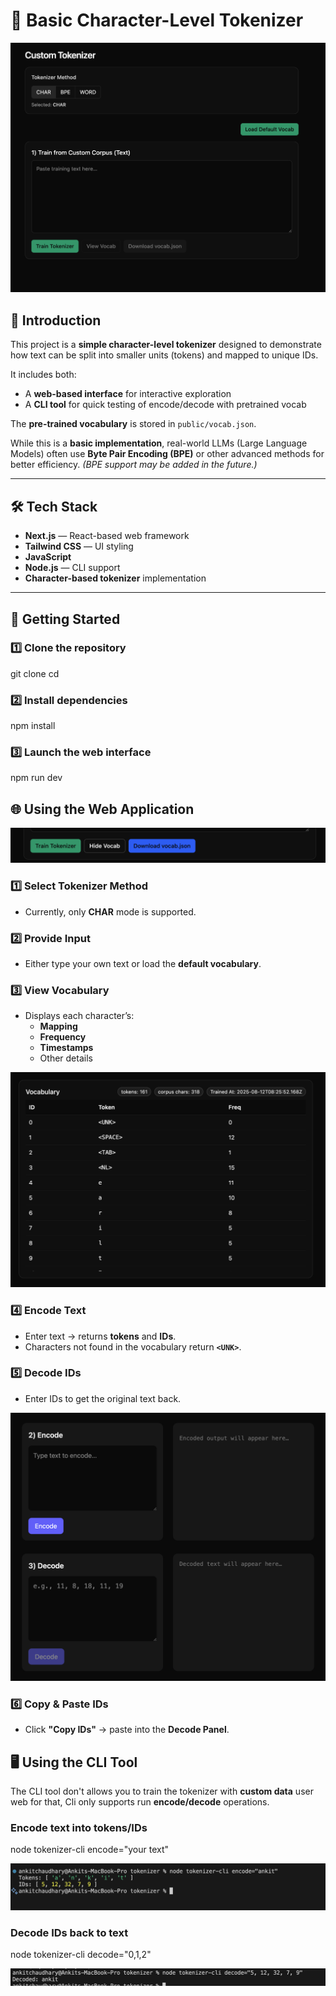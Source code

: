 # 🔡 Basic Character-Level Tokenizer
![Main UI Screenshot](screenshots/main.png)

## 📖 Introduction  
This project is a **simple character-level tokenizer** designed to demonstrate how text can be split into smaller units (tokens) and mapped to unique IDs.  

It includes both:  
- A **web-based interface** for interactive exploration  
- A **CLI tool** for quick testing of encode/decode with pretrained vocab  

The **pre-trained vocabulary** is stored in `public/vocab.json`.  

While this is a **basic implementation**, real-world LLMs (Large Language Models) often use **Byte Pair Encoding (BPE)** or other advanced methods for better efficiency. *(BPE support may be added in the future.)*

---

## 🛠 Tech Stack  
- **Next.js** — React-based web framework
- **Tailwind CSS** — UI styling
- **JavaScript**
- **Node.js** — CLI support
- **Character-based tokenizer** implementation


---

## 🚀 Getting Started  


### 1️⃣ Clone the repository
git clone <repo-url>
cd <repo-folder>

### 2️⃣ Install dependencies 
npm install

### 3️⃣ Launch the web interface
npm run dev


## 🌐 Using the Web Application  
![Action](screenshots/action.png)
### 1️⃣ Select Tokenizer Method  
- Currently, only **CHAR** mode is supported.  

### 2️⃣ Provide Input  
- Either type your own text or load the **default vocabulary**.  

### 3️⃣ View Vocabulary  
- Displays each character’s:
  - **Mapping**  
  - **Frequency**  
  - **Timestamps**  
  - Other details  

![Vocab](screenshots/vocab.png)

### 4️⃣ Encode Text  
- Enter text → returns **tokens** and **IDs**.  
- Characters not found in the vocabulary return **`<UNK>`**.  

### 5️⃣ Decode IDs  
- Enter IDs to get the original text back.  

![encode_decode](screenshots/encode_decode.png)

### 6️⃣ Copy & Paste IDs  
- Click **"Copy IDs"** → paste into the **Decode Panel**.  


## 🖥 Using the CLI Tool  

The CLI tool don't allows you to train the tokenizer with **custom data** user web for that, Cli only supports run **encode/decode** operations.  

### Encode text into tokens/IDs
node tokenizer-cli encode="your text"

![cli_encode](screenshots/cli_encode.png)

### Decode IDs back to text
node tokenizer-cli decode="0,1,2"

![cli_decode](screenshots/cli_decode.png)
